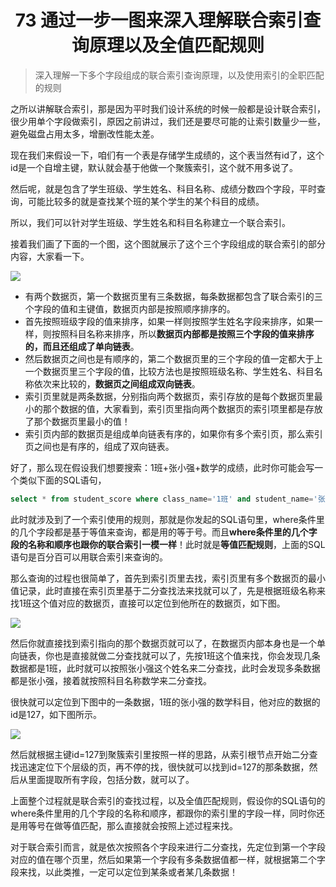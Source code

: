 <h1 align="center">73 通过一步一图来深入理解联合索引查询原理以及全值匹配规则</h1>



> 深入理解一下多个字段组成的联合索引查询原理，以及使用索引的全职匹配的规则

之所以讲解联合索引，那是因为平时我们设计系统的时候一般都是设计联合索引，很少用单个字段做索引，原因之前讲过，我们还是要尽可能的让索引数量少一些，避免磁盘占用太多，增删改性能太差。

现在我们来假设一下，咱们有一个表是存储学生成绩的，这个表当然有id了，这个id是一个自增主键，默认就会基于他做一个聚簇索引，这个就不用多说了。

然后呢，就是包含了学生班级、学生姓名、科目名称、成绩分数四个字段，平时查询，可能比较多的就是查找某个班的某个学生的某个科目的成绩。

所以，我们可以针对学生班级、学生姓名和科目名称建立一个联合索引。

接着我们画了下面的一个图，这个图就展示了这个三个字段组成的联合索引的部分内容，大家看一下。

<img src="https://studyimages.oss-cn-beijing.aliyuncs.com/img/mysql/64-108/image-20220303232705987.png" />

- 有两个数据页，第一个数据页里有三条数据，每条数据都包含了联合索引的三个字段的值和主键值，数据页内部是按照顺序排序的。
- 首先按照班级字段的值来排序，如果一样则按照学生姓名字段来排序，如果一样，则按照科目名称来排序，所以**数据页内部都是按照三个字段的值来排序的，而且还组成了单向链表**。
- 然后数据页之间也是有顺序的，第二个数据页里的三个字段的值一定都大于上一个数据页里三个字段的值，比较方法也是按照班级名称、学生姓名、科目名称依次来比较的，**数据页之间组成双向链表**。
- 索引页里就是两条数据，分别指向两个数据页，索引存放的是每个数据页里最小的那个数据的值，大家看到，索引页里指向两个数据页的索引项里都是存放了那个数据页里最小的值！
- 索引页内部的数据页是组成单向链表有序的，如果你有多个索引页，那么索引页之间也是有序的，组成了双向链表。

好了，那么现在假设我们想要搜索：1班+张小强+数学的成绩，此时你可能会写一个类似下面的SQL语句，

```sql
select * from student_score where class_name='1班' and student_name='张小强' and subject_name='数学'
```

此时就涉及到了一个索引使用的规则，那就是你发起的SQL语句里，where条件里的几个字段都是基于等值来查询，都是用的等于号。而且**where条件里的几个字段的名称和顺序也跟你的联合索引一模一样**！此时就是**等值匹配规则**，上面的SQL语句是百分百可以用联合索引来查询的。

那么查询的过程也很简单了，首先到索引页里去找，索引页里有多个数据页的最小值记录，此时直接在索引页里基于二分查找法来找就可以了，先是根据班级名称来找1班这个值对应的数据页，直接可以定位到他所在的数据页，如下图。

<img src="https://studyimages.oss-cn-beijing.aliyuncs.com/img/mysql/64-108/image-20220303233256816.png" />

然后你就直接找到索引指向的那个数据页就可以了，在数据页内部本身也是一个单向链表，你也是直接就做二分查找就可以了，先按1班这个值来找，你会发现几条数据都是1班，此时就可以按照张小强这个姓名来二分查找，此时会发现多条数据都是张小强，接着就按照科目名称数学来二分查找。

很快就可以定位到下图中的一条数据，1班的张小强的数学科目，他对应的数据的id是127，如下图所示。

<img src="https://studyimages.oss-cn-beijing.aliyuncs.com/img/mysql/64-108/image-20220303233337975.png" />

然后就根据主键id=127到聚簇索引里按照一样的思路，从索引根节点开始二分查找迅速定位下个层级的页，再不停的找，很快就可以找到id=127的那条数据，然后从里面提取所有字段，包括分数，就可以了。

上面整个过程就是联合索引的查找过程，以及全值匹配规则，假设你的SQL语句的where条件里用的几个字段的名称和顺序，都跟你的索引里的字段一样，同时你还是用等号在做等值匹配，那么直接就会按照上述过程来找。

对于联合索引而言，就是依次按照各个字段来进行二分查找，先定位到第一个字段对应的值在哪个页里，然后如果第一个字段有多条数据值都一样，就根据第二个字段来找，以此类推，一定可以定位到某条或者某几条数据！

